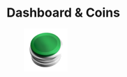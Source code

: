 # Dashboard & Coins

<figure><img src="../../.gitbook/assets/Dashboard_and_coins-1.png" alt=""><figcaption></figcaption></figure>
